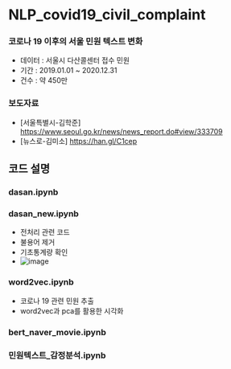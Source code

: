 # NLP_covid19_civil_complaint
### 코로나 19 이후의 서울 민원 텍스트 변화
+ 데이터 : 서울시 다산콜센터 접수 민원
+ 기간 : 2019.01.01 ~ 2020.12.31
+ 건수 : 약 450만

### 보도자료 
- [서울특별시-김학준] https://www.seoul.go.kr/news/news_report.do#view/333709
- [뉴스로-김미소] https://han.gl/C1cep

## 코드 설명
### dasan.ipynb
### dasan_new.ipynb
+ 전처리 관련 코드
+ 불용어 제거
+ 기초통계량 확인
+ ![image](https://user-images.githubusercontent.com/60343930/110743674-c43f4080-827b-11eb-92a0-f40b08ae9085.png)
### word2vec.ipynb
+ 코로나 19 관련 민원 추출
+ word2vec과 pca를 활용한 시각화
### bert_naver_movie.ipynb
### 민원텍스트_감정분석.ipynb
